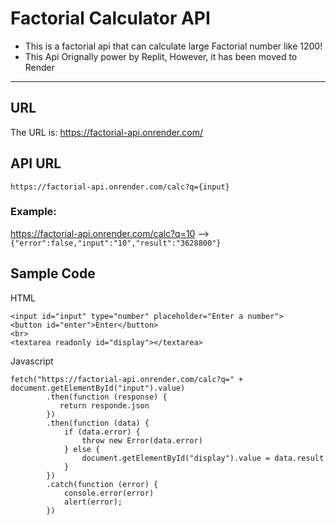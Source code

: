 # Factorial Calculator API
- This is a factorial api that can calculate large Factorial number like 1200!
- This Api Orignally power by Replit, However, it has been moved to Render
----
## URL
The URL is: https://factorial-api.onrender.com/
## API URL
````https://factorial-api.onrender.com/calc?q={input} ````
### Example:
https://factorial-api.onrender.com/calc?q=10 –—> ````{"error":false,"input":"10","result":"3628800"}````

## Sample Code
HTML
````
<input id="input" type="number" placeholder="Enter a number">
<button id="enter">Enter</button>
<br>
<textarea readonly id="display"></textarea>
````
Javascript
````
fetch("https://factorial-api.onrender.com/calc?q=" + document.getElementById("input").value)
        .then(function (response) {
           return responde.json
        })
        .then(function (data) {
            if (data.error) {
                throw new Error(data.error)
            } else {
                document.getElementById("display").value = data.result
            }
        })
        .catch(function (error) {
            console.error(error)
            alert(error);
        })
````
